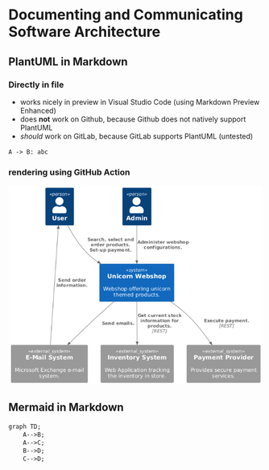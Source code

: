 # Documenting and Communicating Software Architecture


## PlantUML in Markdown

### Directly in file
* works nicely in preview in Visual Studio Code (using Markdown Preview Enhanced)
* does **not** work on Github, because Github does not natively support PlantUML
* *should* work on GitLab, because GitLab supports PlantUML (untested)

```plantuml
A -> B: abc
```

### rendering using GitHub Action
![C4 Context](images/c4-1-context.png)


## Mermaid in Markdown
```mermaid
graph TD;
    A-->B;
    A-->C;
    B-->D;
    C-->D;
```

